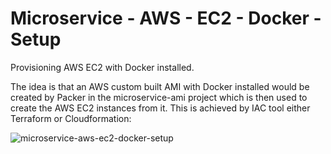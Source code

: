# Microservice - AWS - EC2 - Docker - Setup

Provisioning AWS EC2 with Docker installed.

The idea is that an AWS custom built AMI with Docker installed would be created by Packer in the microservice-ami project which is then used to create the AWS EC2 instances from it. This is achieved by IAC tool either Terraform or Cloudformation:

![microservice-aws-ec2-docker-setup](https://images-for-github-colinbut.s3.eu-west-2.amazonaws.com/microservice-aws-demo/microservice-aws-ec2-docker-setup.png)
